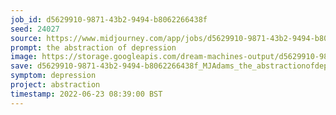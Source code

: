 ```yaml
---
job_id: d5629910-9871-43b2-9494-b8062266438f
seed: 24027
source: https://www.midjourney.com/app/jobs/d5629910-9871-43b2-9494-b8062266438f/
prompt: the abstraction of depression
image: https://storage.googleapis.com/dream-machines-output/d5629910-9871-43b2-9494-b8062266438f/0_0.png
save: d5629910-9871-43b2-9494-b8062266438f_MJAdams_the_abstractionofdepression
symptom: depression
project: abstraction
timestamp: 2022-06-23 08:39:00 BST
---
```

